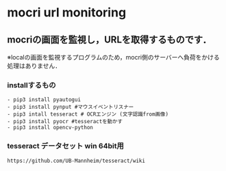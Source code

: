 # mocri url monitoring
## mocriの画面を監視し，URLを取得するものです．
※localの画面を監視するプログラムのため，mocri側のサーバーへ負荷をかける処理はありません．

### installするもの
    - pip3 install pyautogui
    - pip3 install pynput #マウスイベントリスナー
    - pip3 intall tesseract # OCRエンジン (文字認識from画像)
    - pip3 install pyocr #tesseractを動かす
    - pip3 install opencv-python
### tesseract データセット win 64bit用
    https://github.com/UB-Mannheim/tesseract/wiki